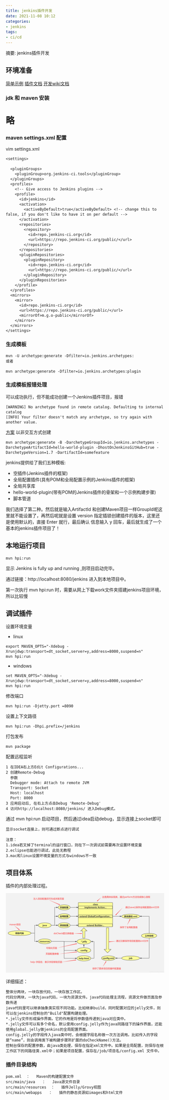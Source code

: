 ```yaml
---
title: jenkins插件开发
date: 2021-11-08 10:12
categories:
- jenkins
tags:
- ci/cd
---
```

  
  
摘要: jenkins插件开发
<!-- more -->


## 环境准备
[简单示例](https://www.jenkins.io/zh/doc/developer/tutorial/prepare/)
[插件文档](https://www.jenkins.io/doc/developer/plugin-development/)
[开发wiki文档](https://wiki.jenkins-ci.org/display/JENKINS/Extend+Jenkins)

### jdk 和 maven 安装
<h1>略</h1>

### maven settings.xml 配置

vim settings.xml
```
<settings>

  <pluginGroups>
    <pluginGroup>org.jenkins-ci.tools</pluginGroup>
  </pluginGroups>
  <profiles>
    <!-- Give access to Jenkins plugins -->
    <profile>
      <id>jenkins</id>
      <activation>
        <activeByDefault>true</activeByDefault> <!-- change this to false, if you don't like to have it on per default -->
      </activation>
      <repositories>
        <repository>
          <id>repo.jenkins-ci.org</id>
          <url>https://repo.jenkins-ci.org/public/</url>
        </repository>
      </repositories>
      <pluginRepositories>
        <pluginRepository>
          <id>repo.jenkins-ci.org</id>
          <url>https://repo.jenkins-ci.org/public/</url>
        </pluginRepository>
      </pluginRepositories>
    </profile>
  </profiles>
  <mirrors>
    <mirror>
      <id>repo.jenkins-ci.org</id>
      <url>https://repo.jenkins-ci.org/public/</url>
      <mirrorOf>m.g.o-public</mirrorOf>
    </mirror>
  </mirrors>
</settings>
```


### 生成模板
```
mvn -U archetype:generate -Dfilter=io.jenkins.archetypes:
或者

mvn archetype:generate -Dfilter=io.jenkins.archetypes:plugin

```

### 生成模板报错处理
可以成功执行，但不能成功创建一个Jenkins插件项目，报错
```
[WARNING] No archetype found in remote catalog. Defaulting to internal catalog
[INFO] Your filter doesn't match any archetype, so try again with another value.
```

[方案](https://github.com/jenkinsci/archetypes)
以非交互方式创建
```
mvn archetype:generate -B -DarchetypeGroupId=io.jenkins.archetypes -DarchetypeArtifactId=hello-world-plugin -DhostOnJenkinsGitHub=true -DarchetypeVersion=1.7 -DartifactId=somefeature
```


jenkins提供给了我们五种模板:

- 空插件(Jenkins插件的框架)
- 全局配置插件(具有POM和全局配置示例的Jenkins插件的框架)
- 全局共享库
- hello-world-plugin(带有POM的Jenkins插件的骨架和一个示例构建步骤)
- 脚本管道
 
我们选择了第二种。然后就是输入ArtifactId 和创建Maven项目一样GroupId呢这里就不能设置了，再然后呢就是设置 version 指定插锁创建插件的版本，这里还是使用默认的，直接 Enter 就行，最后确认 信息输入 y 回车，最后就生成了一个基本的jenkins插件项目了！


## 本地运行项目
```
mvn hpi:run
```

显示 Jenkins is fully up and running ,则项目启动完毕。

通过链接：http://localhost:8080/jenkins  进入到本地项目中。

第一次执行 mvn hpi:run 时，需要从网上下载work文件夹搭建jenkins项目环境，所以比较慢

## 调试插件
设置环境变量
- linux
```
export MAVEN_OPTS="-Xdebug -Xrunjdwp:transport=dt_socket,server=y,address=8000,suspend=n"
mvn hpi:run
```

- windows
```
set MAVEN_OPTS="-Xdebug -Xrunjdwp:transport=dt_socket,server=y,address=8000,suspend=n"
mvn hpi:run
```

修改端口
```
mvn hpi:run -Djetty.port =8090
```

设置上下文路径
```
mvn hpi:run -Dhpi.prefix=/jenkins
```

打包发布
```
mvn package
```

配置远程监听

```
1 在IDEA右上方Edit Configurations...
2 创建Remote-Debug
  参数
  Debugger mode: Attach to remote JVM
  Transport: Socket 
  Host: localhost
  Port: 8000
3 应用启动后, 在右上方点击Debug 'Remote-Debug'
4 访问http://localhost:8080/jenkins/ 进入Debug模式。
```

通过 mvn hpi:run 启动项目，然后通过idea启动debug，显示连接上socket即可
```
显示socket连接上，则可通过断点进行调试

注意：
1.idea若叉掉了terminal的运行窗口，则在下一次调试前需要再次设置环境变量
2.eclipse也能进行调试，此处无教程
3.mac和linux设置环境变量的方式与windows不一致
```

## 项目体系

插件的内部处理过程。

![项目体系图](./images/20200311092230815.png)



详细描述：
```
整体分两块，一块存放代码，一块存放工作区。
代码分两块，一块为java代码，一块为资源文件。java代码处理主流程，资源文件做页面及参数传递
java代码里可以继承抽象类实现不同功能。比如继承build，同时配置对应的jelly文件，则可以在jenkins控制台的"Build"配置构建处理。
*.jelly文件形成操作界面。它的作用是将参数值传递到java对应类中。
*.jelly文件可以有多个命名，默认使用config.jelly作为java同路径下的操作界面，还能使用global.jelly做jenkins的全局配置界面。
config.jelly的字段传入java类中时，会根据字段名称做一次方法调用。比如传入的字段是“name”，则会调用类下被构建步骤所扩展的doCheckName()方法。
控制台保存的配置参数，由java类处理，保存在指定xml文件中。如果是全局配置，则保存在根工作区下的同路径类.xml中；如果是项目配置，保存在/job/项目名/config.xml 文件中。
```

### 插件目录结构
```
pom.xml  ：   Maven的构建配置文件
src/main/java   ：   Java源文件目录
src/main/resources  ：   插件Jelly/Grovy视图
src/main/webapps   ：   插件的静态资源如images和html文件
```